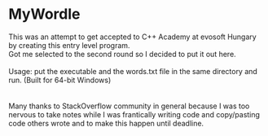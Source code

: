 # MyWordle

This was an attempt to get accepted to C++ Academy at evosoft Hungary by creating this entry level program.<br>
Got me selected to the second round so I decided to put it out here.<br><br>
Usage: put the executable and the words.txt file in the same directory and run. (Built for 64-bit Windows)<br><br><br>
Many thanks to StackOverflow community in general because I was too nervous to take notes while I was frantically writing code and copy/pasting code others wrote and to make this happen until deadline.
